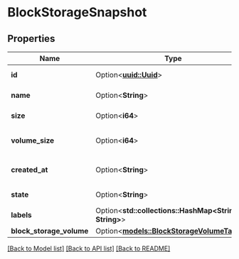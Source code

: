 # BlockStorageSnapshot

## Properties

Name | Type | Description | Notes
------------ | ------------- | ------------- | -------------
**id** | Option<[**uuid::Uuid**](uuid::Uuid.md)> | Snapshot ID | [optional][readonly]
**name** | Option<**String**> | Snapshot name | [optional]
**size** | Option<**i64**> | Snapshot size | [optional]
**volume_size** | Option<**i64**> | Original Volume size | [optional]
**created_at** | Option<**String**> | Snapshot creation date | [optional][readonly]
**state** | Option<**String**> | Snapshot state | [optional][readonly]
**labels** | Option<**std::collections::HashMap<String, String>**> |  | [optional]
**block_storage_volume** | Option<[**models::BlockStorageVolumeTarget**](block-storage-volume-target.md)> |  | [optional]

[[Back to Model list]](../README.md#documentation-for-models) [[Back to API list]](../README.md#documentation-for-api-endpoints) [[Back to README]](../README.md)


